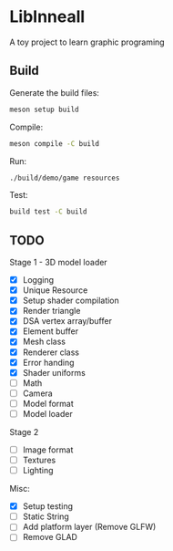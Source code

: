 # LibInneall

A toy project to learn graphic programing

## Build

Generate the build files:
```bash
meson setup build
```

Compile:
```bash
meson compile -C build
```

Run:
```bash
./build/demo/game resources
```

Test:

```bash
build test -C build
```

## TODO

Stage 1 - 3D model loader
- [x] Logging
- [x] Unique Resource
- [x] Setup shader compilation
- [x] Render triangle
- [x] DSA vertex array/buffer
- [x] Element buffer
- [x] Mesh class
- [x] Renderer class
- [x] Error handing
- [x] Shader uniforms 
- [ ] Math
- [ ] Camera
- [ ] Model format
- [ ] Model loader

Stage 2
- [ ] Image format
- [ ] Textures
- [ ] Lighting

Misc:
- [x] Setup testing
- [ ] Static String
- [ ] Add platform layer (Remove GLFW)
- [ ] Remove GLAD
